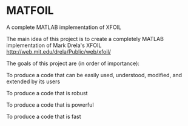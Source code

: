 # MATFOIL
A complete MATLAB implementation of XFOIL

The main idea of this project is to create a completely MATLAB implementation of Mark Drela's XFOIL 
http://web.mit.edu/drela/Public/web/xfoil/

The goals of this project are (in order of importance):

  To produce a code that can be easily used, understood, modified, and extended by its users
  
  To produce a code that is robust
  
  To produce a code that is powerful
  
  To produce a code that is fast

